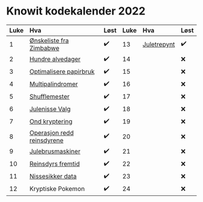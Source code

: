 # Knowit kodekalender 2022


| Luke | Hva                                 | Løst               | Luke | Hva                  | Løst               |
|:-----|:------------------------------------|:-------------------|:-----|:---------------------|:-------------------|
| 1    | [Ønskeliste fra Zimbabwe](01.py)    | :heavy_check_mark: | 13   | [Juletrepynt](13.py) | :heavy_check_mark: |
| 2    | [Hundre alvedager](02.py)           | :heavy_check_mark: | 14   |                      | :x:                |
| 3    | [Optimalisere papirbruk](03.py)     | :heavy_check_mark: | 15   |                      | :x:                |
| 4    | [Multipalindromer](04.py)           | :heavy_check_mark: | 16   |                      | :x:                |
| 5    | [Shufflemester](05.py)              | :heavy_check_mark: | 17   |                      | :x:                |
| 6    | [Julenisse Valg](06.py)             | :heavy_check_mark: | 18   |                      | :x:                |
| 7    | [Ond kryptering](07.py)             | :heavy_check_mark: | 19   |                      | :x:                |
| 8    | [Operasjon redd reinsdyrene](08.py) | :heavy_check_mark: | 20   |                      | :x:                |
| 9    | [Julebrusmaskiner](09.py)           | :heavy_check_mark: | 21   |                      | :x:                |
| 10   | [Reinsdyrs fremtid](10.py)          | :heavy_check_mark: | 22   |                      | :x:                |
| 11   | [Nissesikker data](11.py)           | :heavy_check_mark: | 23   |                      | :x:                |
| 12   | Kryptiske Pokemon                   | :heavy_check_mark: | 24   |                      | :x:                |
